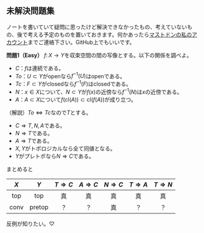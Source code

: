 ## 未解決問題集
ノートを書いていて疑問に思ったけど解決できなかったもの、考えていないもの、後で考える予定のものを置いておきます。何かあったら[マストドンの私のアカウント](https://mathtod.online/@mathmathniconico)までご連絡下さい。GitHub上でもいいです。

**問題1（Easy）**
${ f\colon X\rightarrow Y }$を収束空間の間の写像とする。以下の関係を調べよ。

- ${ C }$：${ f }$は連続である。
- ${ To }$：${ U\subset Y }$がopenなら${ f^{-1}( U ) }$はopenである。
- ${ Tc }$：${ F\subset Y }$がclosedなら${ f^{-1}( F ) }$はclosedである。
- ${ N }$：${ x\in X }$について、${ N\subset Y }$が${ f( x ) }$の近傍なら${ f^{-1}( N ) }$は${ x }$の近傍である。
- ${ A }$：${ A\subset X }$について${ f( \mathrm{cl}( A ) )\subset\mathrm{cl}( f( A ) ) }$が成り立つ。

（解説）${ To\Leftrightarrow Tc }$なので${ T }$とする。

- ${ C\Rightarrow T, N, A }$である。
- ${ N\Rightarrow T }$である。
- ${ A\Rightarrow T }$である。
- ${ X, Y }$がトポロジカルなら全て同値となる。
- ${ Y }$がプレトポなら${ N\Rightarrow C }$である。

まとめると

| ${ X }$ | ${ Y }$ | ${ T\Rightarrow C }$ | ${ A\Rightarrow C }$ | ${ N\Rightarrow C }$ | ${ T\Rightarrow A }$ | ${ T\Rightarrow N }$ |
|:-:|:-:|:-:|:-:|:-:|:-:|:-:|
| top | top | 真 | 真 | 真 | 真 | 真 |
| conv | pretop | ？ | ？ | 真 | ？ | ？ |

反例が知りたい。${ \heartsuit }$

